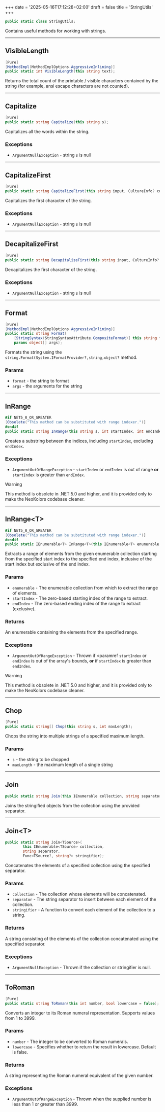 ﻿+++
date = '2025-05-16T17:12:28+02:00'
draft = false
title = 'StringUtils'
+++

```C#
public static class StringUtils;
```

Contains useful methods for working with strings.

---

## VisibleLength

```C#
[Pure]
[MethodImpl(MethodImplOptions.AggressiveInlining)]
public static int VisibleLength(this string text);
```

Returns the total count of the printable / visible characters contained by the string
(for example, ansi escape characters are not counted).

---

## Capitalize

```C#
[Pure]
public static string Capitalize(this string s);
```

Capitalizes all the words within the string.

### Exceptions
- `ArgumentNullException` - string `s` is null

---

## CapitalizeFirst

```C#
[Pure]
public static string CapitalizeFirst(this string input, CultureInfo? cultureInfo = null);
```

Capitalizes the first character of the string.

### Exceptions
- `ArgumentNullException` - string `s` is null

---

## DecapitalizeFirst

```C#
[Pure]
public static string DecapitalizeFirst(this string input, CultureInfo? cultureInfo = null);
```

Decapitalizes the first character of the string.

### Exceptions
- `ArgumentNullException` - string `s` is null

---

## Format

```C#
[Pure]
[MethodImpl(MethodImplOptions.AggressiveInlining)]
public static string Format(
    [StringSyntax(StringSyntaxAttribute.CompositeFormat)] this string format, 
    params object[] args);
```

Formats the string using the `string.Format(System.IFormatProvider?,string,object?` method.

### Params
- `format` - the string to format
- `args` - the arguments for the string

---

## InRange

```C#
#if NET5_0_OR_GREATER
[Obsolete("This method can be substituted with range indexer.")]
#endif
public static string InRange(this string s, int startIndex, int endIndex);
```

Creates a substring between the indices, including `startIndex`, excluding `endIndex`.

### Exceptions
- `ArgumentOutOfRangeException` - `startIndex` or `endIndex` is out of range **or** 
    `startIndex` is greater than `endIndex`.

> [!WARNING]
> This method is obsolete in .NET 5.0 and higher, and it is provided only to make the NeoKolors codebase cleaner.

---

## InRange&lt;T&gt;

```C#
#if NET5_0_OR_GREATER
[Obsolete("This method can be substituted with range indexer.")]
#endif
public static IEnumerable<T> InRange<T>(this IEnumerable<T> enumerable, int startIndex, int endIndex);
```

Extracts a range of elements from the given enumerable collection starting from the specified
start index to the specified end index, inclusive of the start index but exclusive of the end index.

### Params
- `enumerable` - The enumerable collection from which to extract the range of elements.
- `startIndex` - The zero-based starting index of the range to extract.
- `endIndex` - The zero-based ending index of the range to extract (exclusive).

### Returns
An enumerable containing the elements from the specified range.

### Exceptions
- `ArgumentOutOfRangeException` - Thrown if <paramref `startIndex` or `endIndex` is out of the array's bounds,
    **or** if `startIndex` is greater than `endIndex`.

> [!WARNING]
> This method is obsolete in .NET 5.0 and higher, and it is provided only to make the NeoKolors codebase cleaner.

---

## Chop

```C#
[Pure]
public static string[] Chop(this string s, int maxLength);
```

Chops the string into multiple strings of a specified maximum length.

### Params
- `s` - the string to be chopped
- `maxLength` - the maximum length of a single string

---

## Join

```C#
public static string Join(this IEnumerable collection, string separator);
```

Joins the stringified objects from the collection using the provided separator.

---

## Join&lt;T&gt;

```C#
public static string Join<TSource>(
        this IEnumerable<TSource> collection,
        string separator,
        Func<TSource?, string?> stringifier);
```

Concatenates the elements of a specified collection using the specified separator.

### Params
- `collection` - The collection whose elements will be concatenated.
- `separator` - The string separator to insert between each element of the collection.
- `stringifier` - A function to convert each element of the collection to a string.

### Returns
A string consisting of the elements of the collection concatenated using the specified separator.

### Exceptions
- `ArgumentNullException` - Thrown if the collection or stringifier is null.

---

## ToRoman

```C#
[Pure]
public static string ToRoman(this int number, bool lowercase = false);
```

Converts an integer to its Roman numeral representation.
Supports values from 1 to 3999.

### Params
- `number` - The integer to be converted to Roman numerals.
- `lowercase` - Specifies whether to return the result in lowercase. Default is false.

### Returns
A string representing the Roman numeral equivalent of the given number.

### Exceptions
- `ArgumentOutOfRangeException` - Thrown when the supplied number is less than 1 or greater than 3999.